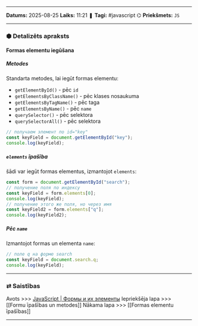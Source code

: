 ___

**Datums:** 2025-08-25
**Laiks:** 11:21
❚ **Tagi:** #javascript 
⌬ **Priekšmets:**  `JS`

---
### ⬢ Detalizēts apraksts
#### Formas elementu iegūšana

##### Metodes

Standarta metodes, lai iegūt formas elementu:

- `getElementById()` - pēc `id`
- `getElementsByClassName()` - pēc klases nosaukuma
- `getElementsByTagName()` - pēc taga
- `getElementsByName()` - pēc `name`
- `querySelector()` - pēc selektora
- `querySelectorAll()` - pēc selektora

```js
// получаем элемент по id="key"
const keyField = document.getElementById("key");
console.log(keyField);
```

##### `elements` īpašība

šādi var iegūt formas elementus, izmantojot `elements`:

```js
const form = document.getElementById("search");
// получение поля по индексу
const keyField = form.elements[0];
console.log(keyField);
// получение этого же поля, но через имя
const keyField2 = form.elements["q"];
console.log(keyField2);
```

##### Pēc `name`

Izmantojot formas un elementa `name`:

```js
// поле q на форме search
const keyField = document.search.q;
console.log(keyField);
```

---
### ⇄ Saistības

Avots >>> [JavaScript \| Формы и их элементы](https://metanit.com/web/javascript/10.1.php)
Iepriekšēja lapa >>> [[Formu īpašības un metodes]]
Nākama lapa >>> [[Formas elementu īpašības]]

---